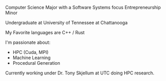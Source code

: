 
Computer Science Major with a Software Systems focus
Entrepreneurship Minor

Undergraduate at University of Tennessee at Chattanooga

My Favorite languages are C++ / Rust

I'm passionate about:

- HPC (Cuda, MPI)
- Machine Learning
- Procedural Generation

Currently working under Dr. Tony Skjellum at UTC doing HPC research. 
